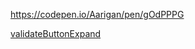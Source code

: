 
https://codepen.io/Aarigan/pen/gOdPPPG


[validateButtonExpand](https://user-images.githubusercontent.com/52601835/220086210-2373ef12-61b1-46a6-8a34-9a916727f33a.png)
